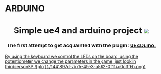 # ARDUINO
<h1 align="center"> Simple ue4 and arduino project
<img src="https://github.com/blackcater/blackcater/raw/main/images/Hi.gif" height="32"/></h1>
<h3 align="center">The first attempt to get acquainted with the plugin: <a href="https://github.com/RVillani/UE4Duino" target="_blank"> UE4Duino.</h3>
By using the keyboard we control the LEDs on the board, using the potentiometer we change the parameters in the game, just look in thirdpersonBP
![plot](./1441897d-7b75-49e3-a562-0f114c0c3f6b.png)
